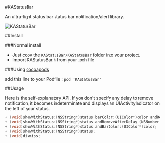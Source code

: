 #KAStatusBar

An ultra-light status bar status bar notification/alert library.

![KAStatusBar](http://i.imgur.com/i9l5WUp.png)

##Install

###Normal install

* Just copy the `KAStatusBar/KAStatusBar` folder into your project.
* Import KAStatusBar.h from your .pch file

###Using [cocoapods](http://cocoapods.org)

add this line to your Podfile :
`pod 'KAStatusBar'`

##Usage

Here is the self-explanatory API. If you don't specify any delay to remove notification, it becomes indeterminate and displays an UIActivityIndicator on the left of your status.

```objective-c
+ (void)showWithStatus:(NSString*)status barColor:(UIColor*)color andRemoveAfterDelay:(NSNumber *) delay;
+ (void)showWithStatus:(NSString*)status andRemoveAfterDelay:(NSNumber *) delay;
+ (void)showWithStatus:(NSString*)status andBarColor:(UIColor*)color;
+ (void)showWithStatus:(NSString*)status;
+ (void)dismiss;
```
